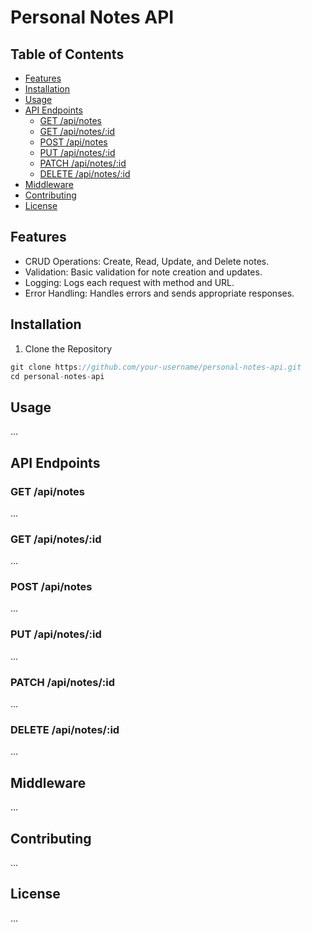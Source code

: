 # Personal Notes API

## Table of Contents

- [Features](#features)
- [Installation](#installation)
- [Usage](#usage)
- [API Endpoints](#api-endpoints)
  - [GET /api/notes](#get-apinotes)
  - [GET /api/notes/:id](#get-apinotesid)
  - [POST /api/notes](#post-apinotes)
  - [PUT /api/notes/:id](#put-apinotesid)
  - [PATCH /api/notes/:id](#patch-apinotesid)
  - [DELETE /api/notes/:id](#delete-apinotesid)
- [Middleware](#middleware)
- [Contributing](#contributing)
- [License](#license)

## Features

* CRUD Operations: Create, Read, Update, and Delete notes.
* Validation: Basic validation for note creation and updates.
* Logging: Logs each request with method and URL.
* Error Handling: Handles errors and sends appropriate responses.
## Installation
1. Clone the Repository
```javascript
git clone https://github.com/your-username/personal-notes-api.git
cd personal-notes-api
```
        
        
## Usage

...

## API Endpoints

### GET /api/notes

...

### GET /api/notes/:id

...

### POST /api/notes

...

### PUT /api/notes/:id

...

### PATCH /api/notes/:id

...

### DELETE /api/notes/:id

...

## Middleware

...

## Contributing

...

## License

...
